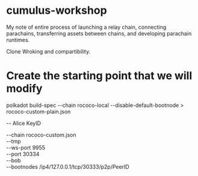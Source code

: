 # cumulus-workshop
My note of entire process of launching a relay chain, connecting parachains, transferring assets between chains, and developing parachain runtimes.

Clone Wroking and compartibility.

# Create the starting point that we will modify
polkadot build-spec --chain rococo-local --disable-default-bootnode > rococo-custom-plain.json

-- Alice KeyID


--chain rococo-custom.json \
--tmp \
--ws-port 9955 \
--port 30334 \
--bob \
--bootnodes /ip4/127.0.0.1/tcp/30333/p2p/PeerID


